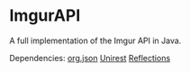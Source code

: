# ImgurAPI
A full implementation of the Imgur API in Java.

Dependencies: 
[org.json](https://github.com/stleary/JSON-java)
[Unirest](http://unirest.io/java.html)
[Reflections](https://github.com/ronmamo/reflections)
